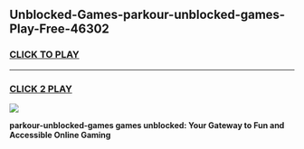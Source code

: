 
## Unblocked-Games-parkour-unblocked-games-Play-Free-46302
<h3>
<a href="https://premium76.site?title=parkour-unblocked-games&ref=20M">CLICK TO PLAY</a></h3>
<hr>

<h3>
<a href="https://premium76.site?title=parkour-unblocked-games&ref=20M">CLICK 2 PLAY</a>
  
</h3>

<a href="https://premium76.site?title=parkour-unblocked-games&ref=19M"><img src="https://clearcache.store/games.png"></a>


**parkour-unblocked-games games unblocked: Your Gateway to Fun and Accessible Online Gaming**
